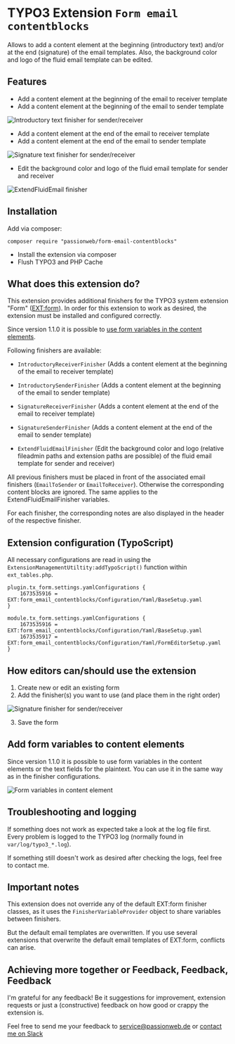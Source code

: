 # TYPO3 Extension `Form email contentblocks`

Allows to add a content element at the beginning (introductory text) and/or at the end (signature) of the email templates. Also, the background color and logo of the fluid email template can be edited.

## Features

- Add a content element at the beginning of the email to receiver template
- Add a content element at the beginning of the email to sender template

![Introductory text finisher for sender/receiver](./Documentation/Introduction/example-introductory-text.png)

- Add a content element at the end of the email to receiver template
- Add a content element at the end of the email to sender template

![Signature text finisher for sender/receiver](./Documentation/Introduction/example-signature-text.png)

- Edit the background color and logo of the fluid email template for sender and receiver

![ExtendFluidEmail finisher](./Documentation/Introduction/example-extend-fluid-email.png)

## Installation

Add via composer:

    composer require "passionweb/form-email-contentblocks"

* Install the extension via composer
* Flush TYPO3 and PHP Cache

## What does this extension do?

This extension provides additional finishers for the TYPO3 system extension "Form" ([EXT:form](https://docs.typo3.org/c/typo3/cms-form/11.5/en-us/Index.html "EXT:form")). In order for this extension to work as desired, the extension must be installed and configured correctly.

Since version 1.1.0 it is possible to [use form variables in the content elements](#add-form-variables-to-content-elements).

Following finishers are available:

 - `IntroductoryReceiverFinisher` (Adds a content element at the beginning of the email to receiver template)

 - `IntroductorySenderFinisher` (Adds a content element at the beginning of the email to sender template)

 - `SignatureReceiverFinisher` (Adds a content element at the end of the email to receiver template)

 - `SignatureSenderFinisher` (Adds a content element at the end of the email to sender template)

 - `ExtendFluidEmailFinisher` (Edit the background color and logo (relative fileadmin paths and extension paths are possible) of the fluid email template for sender and receiver)

All previous finishers must be placed in front of the associated email finishers (`EmailToSender` or `EmailToReceiver`). Otherwise the corresponding content blocks are ignored. The same applies to the ExtendFluidEmailFinisher variables.

For each finisher, the corresponding notes are also displayed in the header of the respective finisher.

## Extension configuration (TypoScript)

All necessary configurations are read in using the `ExtensionManagementUtiltity:addTypoScript()` function within `ext_tables.php`.

```
plugin.tx_form.settings.yamlConfigurations {
    1673535916 = EXT:form_email_contentblocks/Configuration/Yaml/BaseSetup.yaml
}

module.tx_form.settings.yamlConfigurations {
    1673535916 = EXT:form_email_contentblocks/Configuration/Yaml/BaseSetup.yaml
    1673535917 = EXT:form_email_contentblocks/Configuration/Yaml/FormEditorSetup.yaml
}
```

## How editors can/should use the extension

1) Create new or edit an existing form
2) Add the finisher(s) you want to use (and place them in the right order)

![Signature finisher for sender/receiver](./Documentation/Editor/overview-added-finishers.png)

3) Save the form

## Add form variables to content elements

Since version 1.1.0 it is possible to use form variables in the content elements or the text fields for the plaintext. You can use it in the same way as in the finisher configurations.

![Form variables in content element](./Documentation/Editor/form-variables-in-content-element.png)

## Troubleshooting and logging

If something does not work as expected take a look at the log file first.
Every problem is logged to the TYPO3 log (normally found in `var/log/typo3_*.log`).

If something still doesn't work as desired after checking the logs, feel free to contact me.

## Important notes

This extension does not override any of the default EXT:form finisher classes, as it uses the `FinisherVariableProvider` object to share variables between finishers.

But the default email templates are overwritten. If you use several extensions that overwrite the default email templates of EXT:form, conflicts can arise.

## Achieving more together or Feedback, Feedback, Feedback

I'm grateful for any feedback! Be it suggestions for improvement, extension requests or just a (constructive) feedback on how good or crappy the extension is.

Feel free to send me your feedback to [service@passionweb.de](mailto:service@passionweb.de "Send Feedback") or [contact me on Slack](https://typo3.slack.com/team/U02FG49J4TG "Contact me on Slack")
